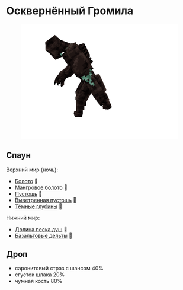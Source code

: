 # Осквернённый Громила

<figure><img src="../../../.gitbook/assets/em_corruptedbrute.gif" alt=""><figcaption></figcaption></figure>

## Спаун

Верхний мир (ночь):

* [Болото](https://minecraft.fandom.com/ru/wiki/%D0%91%D0%BE%D0%BB%D0%BE%D1%82%D0%BE) :link:
* [Мангровое болото](https://minecraft.fandom.com/ru/wiki/%D0%9C%D0%B0%D0%BD%D0%B3%D1%80%D0%BE%D0%B2%D0%BE%D0%B5\_%D0%B1%D0%BE%D0%BB%D0%BE%D1%82%D0%BE) :link:
* [Пустошь](https://minecraft.fandom.com/ru/wiki/%D0%9F%D1%83%D1%81%D1%82%D0%BE%D1%88%D1%8C) :link:
* [Выветренная пустошь](https://minecraft.fandom.com/ru/wiki/%D0%92%D1%8B%D0%B2%D0%B5%D1%82%D1%80%D0%B5%D0%BD%D0%BD%D0%B0%D1%8F\_%D0%BF%D1%83%D1%81%D1%82%D0%BE%D1%88%D1%8C) :link:
* [Тёмные глубины](https://minecraft.fandom.com/ru/wiki/%D0%A2%D1%91%D0%BC%D0%BD%D1%8B%D0%B5\_%D0%B3%D0%BB%D1%83%D0%B1%D0%B8%D0%BD%D1%8B) :link:

Нижний мир:

* [Долина песка душ](https://minecraft.fandom.com/ru/wiki/%D0%94%D0%BE%D0%BB%D0%B8%D0%BD%D0%B0\_%D0%BF%D0%B5%D1%81%D0%BA%D0%B0\_%D0%B4%D1%83%D1%88) :link:
* [Базальтовые дельты](https://minecraft.fandom.com/ru/wiki/%D0%91%D0%B0%D0%B7%D0%B0%D0%BB%D1%8C%D1%82%D0%BE%D0%B2%D1%8B%D0%B5\_%D0%B4%D0%B5%D0%BB%D1%8C%D1%82%D1%8B) :link:

## Дроп

* саронитовый страз с шансом 40%
* сгусток шлака 20%
* чумная кость 80%
